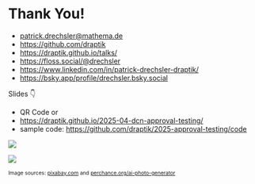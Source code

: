 # Thank You!

- <mdi-email /> <patrick.drechsler@mathema.de>
- <logos-github-icon /> <https://github.com/draptik>
- <mdi-web /> <https://draptik.github.io/talks/>
- <logos-mastodon-icon /> <https://floss.social/@drechsler>
- <logos-linkedin-icon /> <https://www.linkedin.com/in/patrick-drechsler-draptik/>
- <logos-bluesky/> <https://bsky.app/profile/drechsler.bsky.social>

Slides 👇

- QR Code or
- <https://draptik.github.io/2025-04-dcn-approval-testing/>
- sample code:
  <https://github.com/draptik/2025-approval-testing/code>

<img
  class="absolute top-10 right-30 h-70"
  src="/images/slides.png"
/>

<img
  class="absolute bottom-10 right-40 h-30"
  src="/images/anti-nazi.png"
/>

<p style="font-size:0.75em">
Image sources: <a href="https://pixabay.com/" target="_blank">pixabay.com</a> and <a href="https://perchance.org/ai-photo-generator" target="_blank">perchance.org/ai-photo-generator</a>
</p>
